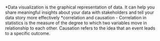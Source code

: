 
*Data visualization is the graphical representation of data. It can help you share meaningful insights about your data with stakeholders and tell your data story more effectively
*correlation and causation - Correlation in statistics is the measure of the degree to which two variables move in relationship to each other. Causation refers to the idea that an event leads to a specific outcome.
